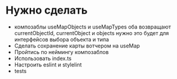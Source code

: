 # Нужно сделать

- композаблы useMapObjects и useMapTypes оба возвращают currentObjectId, currentObject и objects нужно это будет для интерфейсов выбора объекта и типа
- Сделать сохранение карты вотчером на useMap
- Пройтись по неймингу композаблов
- Использовать index.ts
- Настроить eslint и stylelint
- tests
